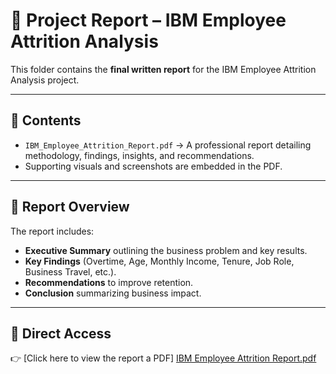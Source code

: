 # 📄 Project Report – IBM Employee Attrition Analysis

This folder contains the **final written report** for the IBM Employee Attrition Analysis project.  

---

## 📑 Contents
- `IBM_Employee_Attrition_Report.pdf` → A professional report detailing methodology, findings, insights, and recommendations.  
- Supporting visuals and screenshots are embedded in the PDF.  

---

## 📝 Report Overview
The report includes:  
- **Executive Summary** outlining the business problem and key results.  
- **Key Findings** (Overtime, Age, Monthly Income, Tenure, Job Role, Business Travel, etc.).  
- **Recommendations** to improve retention.  
- **Conclusion** summarizing business impact.  

---

## 🔗 Direct Access
👉 [Click here to view the report a PDF] [IBM Employee Attrition Report.pdf](https://drive.google.com/file/d/161gTjxzshdm_rXk8SGpLgg9n13Oo1f-l/view?usp=drive_link
)

